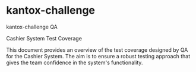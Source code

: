 # kantox-challenge
kantox-challenge QA

Cashier System Test Coverage

This document provides an overview of the test coverage designed by QA for the Cashier System. The aim is to ensure a robust testing approach that gives the team confidence in the system's functionality.
